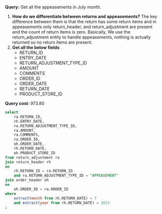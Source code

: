 **Query:** Get all the appeasements in July month.

1. **How do we differentiate between returns and appeasements?**
	The key difference between them is that the return has some return items and in appeasements only return_header, and return_adjustment are present and the count of return items is zero. Basically, We use the return_adjustment entity to handle appeasements, nothing is actually returned so no return items are present.
1. **Get all the below fields**
	- RETURN_ID
	- ENTRY_DATE 
	- RETURN_ADJUSTMENT_TYPE_ID
	- AMOUNT
	- COMMENTS 
	- ORDER_ID
	- ORDER_DATE 
	- RETURN_DATE
	- PRODUCT_STORE_ID

**Query cost**: 973.80

```sql
select
	ra.RETURN_ID,
	rh.ENTRY_DATE,
	ra.RETURN_ADJUSTMENT_TYPE_ID,
	ra.AMOUNT,
	ra.COMMENTS,
	ra.ORDER_ID,
	oh.ORDER_DATE,
	rh.RETURN_DATE,
	oh.PRODUCT_STORE_ID
from return_adjustment ra
join return_header rh
on
	rh.RETURN_ID = ra.RETURN_ID
	and ra.RETURN_ADJUSTMENT_TYPE_ID = "APPEASEMENT"
join order_header oh
on
	oh.ORDER_ID = ra.ORDER_ID
where
	extract(month from rh.RETURN_DATE) = 7
	and extract(year from rh.RETURN_DATE) = 2023
;
```
